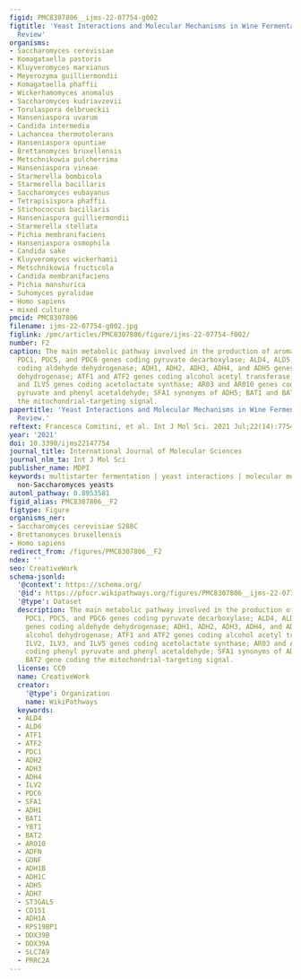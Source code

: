 ```yaml
---
figid: PMC8307806__ijms-22-07754-g002
figtitle: 'Yeast Interactions and Molecular Mechanisms in Wine Fermentation: A Comprehensive
  Review'
organisms:
- Saccharomyces cerevisiae
- Komagataella pastoris
- Kluyveromyces marxianus
- Meyerozyma guilliermondii
- Komagataella phaffii
- Wickerhamomyces anomalus
- Saccharomyces kudriavzevii
- Torulaspora delbrueckii
- Hanseniaspora uvarum
- Candida intermedia
- Lachancea thermotolerans
- Hanseniaspora opuntiae
- Brettanomyces bruxellensis
- Metschnikowia pulcherrima
- Hanseniaspora vineae
- Starmerella bombicola
- Starmerella bacillaris
- Saccharomyces eubayanus
- Tetrapisispora phaffii
- Stichococcus bacillaris
- Hanseniaspora guilliermondii
- Starmerella stellata
- Pichia membranifaciens
- Hanseniaspora osmophila
- Candida sake
- Kluyveromyces wickerhamii
- Metschnikowia fructicola
- Candida membranifaciens
- Pichia manshurica
- Suhomyces pyralidae
- Homo sapiens
- mixed culture
pmcid: PMC8307806
filename: ijms-22-07754-g002.jpg
figlink: /pmc/articles/PMC8307806/figure/ijms-22-07754-f002/
number: F2
caption: The main metabolic pathway involved in the production of aroma compounds.
  PDC1, PDC5, and PDC6 genes coding pyruvate decarboxylase; ALD4, ALD5, and ALD6 genes
  coding aldehyde dehydrogenase; ADH1, ADH2, ADH3, ADH4, and ADH5 genes coding alcohol
  dehydrogenase; ATF1 and ATF2 genes coding alcohol acetyl transferase; ILV2, ILV3,
  and ILV5 genes coding acetolactate synthase; AR03 and AR010 genes coding phenyl
  pyruvate and phenyl acetaldehyde; SFA1 synonyms of ADH5; BAT1 and BAT2 gene coding
  the mitochondrial-targeting signal.
papertitle: 'Yeast Interactions and Molecular Mechanisms in Wine Fermentation: A Comprehensive
  Review.'
reftext: Francesca Comitini, et al. Int J Mol Sci. 2021 Jul;22(14):7754.
year: '2021'
doi: 10.3390/ijms22147754
journal_title: International Journal of Molecular Sciences
journal_nlm_ta: Int J Mol Sci
publisher_name: MDPI
keywords: multistarter fermentation | yeast interactions | molecular mechanisms |
  non-Saccharomyces yeasts
automl_pathway: 0.8953581
figid_alias: PMC8307806__F2
figtype: Figure
organisms_ner:
- Saccharomyces cerevisiae S288C
- Brettanomyces bruxellensis
- Homo sapiens
redirect_from: /figures/PMC8307806__F2
ndex: ''
seo: CreativeWork
schema-jsonld:
  '@context': https://schema.org/
  '@id': https://pfocr.wikipathways.org/figures/PMC8307806__ijms-22-07754-g002.html
  '@type': Dataset
  description: The main metabolic pathway involved in the production of aroma compounds.
    PDC1, PDC5, and PDC6 genes coding pyruvate decarboxylase; ALD4, ALD5, and ALD6
    genes coding aldehyde dehydrogenase; ADH1, ADH2, ADH3, ADH4, and ADH5 genes coding
    alcohol dehydrogenase; ATF1 and ATF2 genes coding alcohol acetyl transferase;
    ILV2, ILV3, and ILV5 genes coding acetolactate synthase; AR03 and AR010 genes
    coding phenyl pyruvate and phenyl acetaldehyde; SFA1 synonyms of ADH5; BAT1 and
    BAT2 gene coding the mitochondrial-targeting signal.
  license: CC0
  name: CreativeWork
  creator:
    '@type': Organization
    name: WikiPathways
  keywords:
  - ALD4
  - ALD6
  - ATF1
  - ATF2
  - PDC1
  - ADH2
  - ADH3
  - ADH4
  - ILV2
  - PDC6
  - SFA1
  - ADH1
  - BAT1
  - YBT1
  - BAT2
  - ARO10
  - ADFN
  - GDNF
  - ADH1B
  - ADH1C
  - ADH5
  - ADH7
  - ST3GAL5
  - CD151
  - ADH1A
  - RPS19BP1
  - DDX39B
  - DDX39A
  - SLC7A9
  - PRRC2A
---
```

